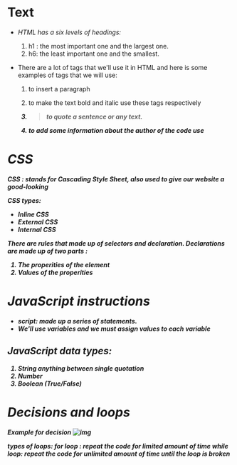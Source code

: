 # **Text**
+  *HTML has a six levels of headings:*
     1. h1 : the most important one and the largest one.
     2. h6: the least important one and the smallest.

+ There are a lot of tags that we'll use it in HTML and here is some examples of tags that we will use:
   1. <p> to insert a paragraph
   2. to make the text bold and italic use these tags respectively <b> <i>
   3. <blockquote> to quote a sentence or any text.
   4. to add some information about the author of the code use <address>


# **CSS**
*CSS : stands for Cascading Style Sheet, also used to give our website a good-looking*

CSS types:
+ Inline CSS
+ External CSS
+ Internal CSS

There are rules that made up of selectors and declaration.
Declarations are made up of two parts :
 1. The properities of the element
 2. Values of the properities


# **JavaScript instructions**
- script: made up a series of statements.
- We'll use variables and we must assign values to each variable

## JavaScript data types:
   1. String anything between single quotation
   2. Number
   3. Boolean (True/False)

# **Decisions and loops**
Example for decision
![img](https://www.google.com/url?sa=i&url=https%3A%2F%2Fdhtmlx.com%2Fblog%2Fjavascript-decision-tree-visualization-tool-finding-solutions%2F&psig=AOvVaw3ClGTCHmQo0iMQaQpB6AGj&ust=1624303580610000&source=images&cd=vfe&ved=0CAoQjRxqFwoTCMDv_ML4pvECFQAAAAAdAAAAABAD)

types of loops:
for loop : repeat the code for limited amount of time
while loop: repeat the code for unlimited amount of time until the loop is broken


